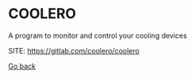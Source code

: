 # COOLERO
 
 A program to monitor and control your cooling devices
 
 SITE: https://gitlab.com/coolero/coolero

 [Go back](https://portable-linux-apps.github.io/apps.html)

